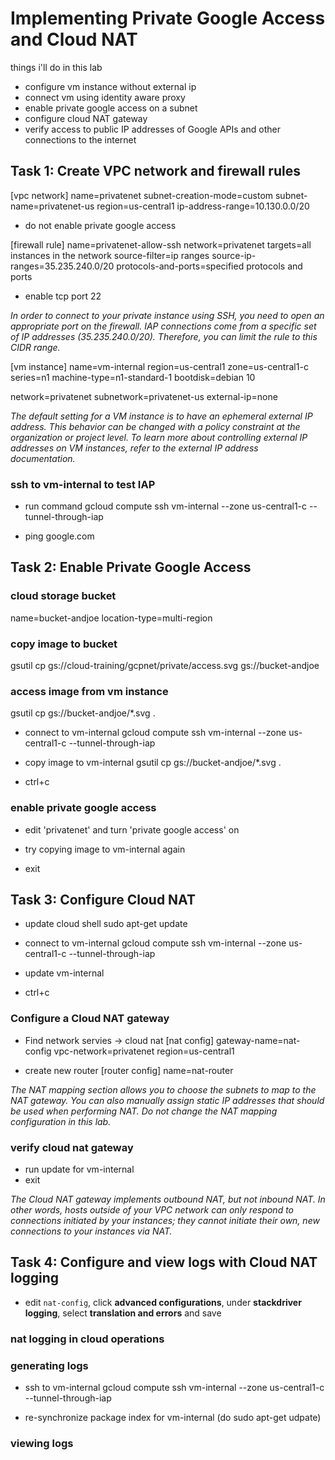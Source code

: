 # Implementing Private Google Access and Cloud NAT
things i'll do in this lab
- configure vm instance without external ip
- connect vm using identity aware proxy
- enable private google access on a subnet
- configure cloud NAT gateway
- verify access to public IP addresses of Google APIs and other connections to the internet

## Task 1: Create VPC network and firewall rules

[vpc network]
name=privatenet
subnet-creation-mode=custom
subnet-name=privatenet-us
region=us-central1
ip-address-range=10.130.0.0/20
- do not enable private google access

[firewall rule]
name=privatenet-allow-ssh
network=privatenet
targets=all instances in the network
source-filter=ip ranges
source-ip-ranges=35.235.240.0/20
protocols-and-ports=specified protocols and ports
- enable tcp port 22

*In order to connect to your private instance using SSH, you need to open an appropriate port on the firewall. IAP connections come from a specific set of IP addresses (35.235.240.0/20). Therefore, you can limit the rule to this CIDR range.*

[vm instance]
name=vm-internal
region=us-central1
zone=us-central1-c
series=n1
machine-type=n1-standard-1
bootdisk=debian 10

network=privatenet
subnetwork=privatenet-us
external-ip=none

*The default setting for a VM instance is to have an ephemeral external IP address. This behavior can be changed with a policy constraint at the organization or project level. To learn more about controlling external IP addresses on VM instances, refer to the external IP address documentation.*

### ssh to vm-internal to test IAP

- run command
gcloud compute ssh vm-internal --zone us-central1-c --tunnel-through-iap

- ping google.com


## Task 2: Enable Private Google Access

### cloud storage bucket
name=bucket-andjoe
location-type=multi-region

### copy image to bucket
gsutil cp gs://cloud-training/gcpnet/private/access.svg gs://bucket-andjoe

### access image from vm instance
gsutil cp gs://bucket-andjoe/\*.svg .

- connect to vm-internal
gcloud compute ssh vm-internal --zone us-central1-c --tunnel-through-iap

- copy image to vm-internal
gsutil cp gs://bucket-andjoe/\*.svg .

- ctrl+c

### enable private google access
- edit 'privatenet' and turn 'private google access' on

- try copying image to vm-internal again

- exit

## Task 3: Configure Cloud NAT

- update cloud shell
sudo apt-get update

- connect to vm-internal
gcloud compute ssh vm-internal --zone us-central1-c --tunnel-through-iap

- update vm-internal
- ctrl+c

### Configure a Cloud NAT gateway

- Find network servies -> cloud nat
[nat config]
gateway-name=nat-config
vpc-network=privatenet
region=us-central1

- create new router
[router config]
name=nat-router

*The NAT mapping section allows you to choose the subnets to map to the NAT gateway. You can also manually assign static IP addresses that should be used when performing NAT. Do not change the NAT mapping configuration in this lab.*

### verify cloud nat gateway

- run update for vm-internal
- exit

*The Cloud NAT gateway implements outbound NAT, but not inbound NAT. In other words, hosts outside of your VPC network can only respond to connections initiated by your instances; they cannot initiate their own, new connections to your instances via NAT.*

## Task 4: Configure and view logs with Cloud NAT logging

- edit `nat-config`, click __advanced configurations__, under __stackdriver logging__, select __translation and errors__ and save

### nat logging in cloud operations

### generating logs

- ssh to vm-internal
gcloud compute ssh vm-internal --zone us-central1-c --tunnel-through-iap

- re-synchronize package index for vm-internal (do sudo apt-get udpate)

### viewing logs
